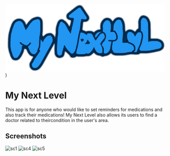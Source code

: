 
![Logo](https://github.com/Ethan-Staggs/My-Next-Level/blob/master/app/src/main/res/drawable/mynextlvldrawingcashmere.png?raw=true))


# My Next Level

This app is for anyone who would like to set reminders for medications and also track their 
medications! My Next Level also allows its users to find a doctor related to theircondition
in the user's area.


## Screenshots
<p float="left">

<img height="400" alt="sc1" src="https://user-images.githubusercontent.com/78055596/174659985-8e6ad554-c991-4bf6-9b48-6987fbe3a8a7.jpg">

<img height="400" alt="sc4" src="https://user-images.githubusercontent.com/78055596/174660622-ce2a1254-4890-499c-8aa3-05a087258468.jpg">
  
<img height="400" alt="sc5" src="https://user-images.githubusercontent.com/78055596/174661080-d37d1c0f-3c77-4ac7-a34a-a5ab5e969d2d.jpg">
  
  </p>






